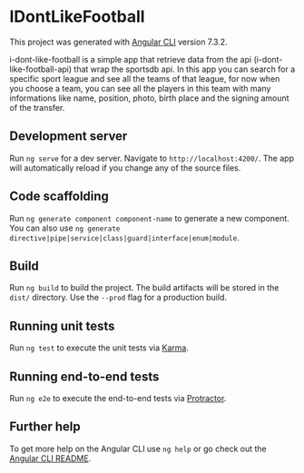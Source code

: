 # IDontLikeFootball

This project was generated with [Angular CLI](https://github.com/angular/angular-cli) version 7.3.2.

i-dont-like-football is a simple app that retrieve data from the api (i-dont-like-football-api) that wrap the sportsdb api.
In this app you can search for a specific sport league and see all the teams of that league, for now when you choose a team, you can see all the players in this team with many informations like name, position, photo, birth place and the signing amount of the transfer.

## Development server

Run `ng serve` for a dev server. Navigate to `http://localhost:4200/`. The app will automatically reload if you change any of the source files.

## Code scaffolding

Run `ng generate component component-name` to generate a new component. You can also use `ng generate directive|pipe|service|class|guard|interface|enum|module`.

## Build

Run `ng build` to build the project. The build artifacts will be stored in the `dist/` directory. Use the `--prod` flag for a production build.

## Running unit tests

Run `ng test` to execute the unit tests via [Karma](https://karma-runner.github.io).

## Running end-to-end tests

Run `ng e2e` to execute the end-to-end tests via [Protractor](http://www.protractortest.org/).

## Further help

To get more help on the Angular CLI use `ng help` or go check out the [Angular CLI README](https://github.com/angular/angular-cli/blob/master/README.md).
